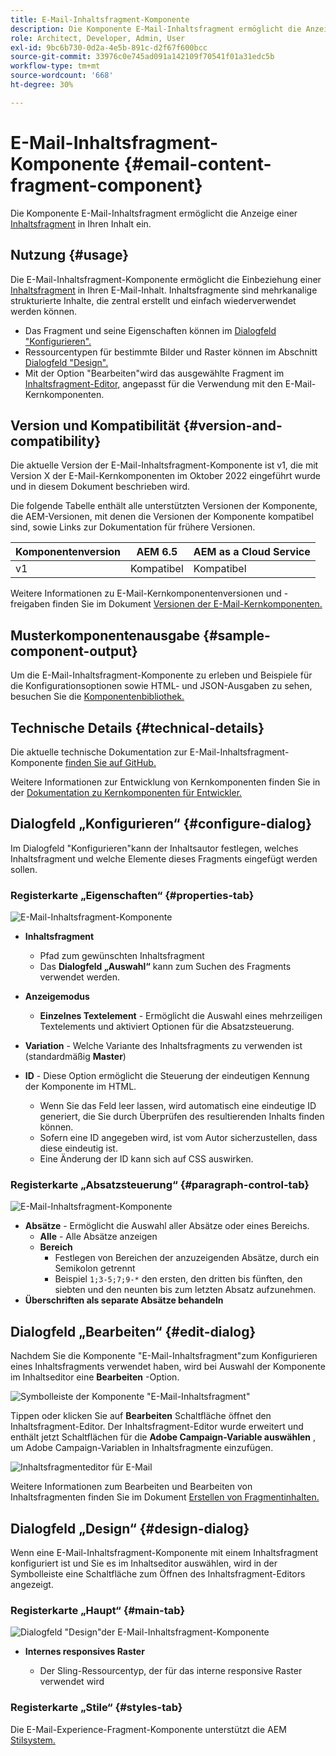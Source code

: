 ```yaml
---
title: E-Mail-Inhaltsfragment-Komponente
description: Die Komponente E-Mail-Inhaltsfragment ermöglicht die Anzeige eines Inhaltsfragments in Ihrem Inhalt.
role: Architect, Developer, Admin, User
exl-id: 9bc6b730-0d2a-4e5b-891c-d2f67f600bcc
source-git-commit: 33976c0e745ad091a142109f70541f01a31edc5b
workflow-type: tm+mt
source-wordcount: '668'
ht-degree: 30%

---
```



# E-Mail-Inhaltsfragment-Komponente {#email-content-fragment-component}

Die Komponente E-Mail-Inhaltsfragment ermöglicht die Anzeige einer [Inhaltsfragment](https://experienceleague.adobe.com/docs/experience-manager-cloud-service/assets/content-fragments/content-fragments.html?lang=de) in Ihren Inhalt ein.

## Nutzung {#usage}

Die E-Mail-Inhaltsfragment-Komponente ermöglicht die Einbeziehung einer [Inhaltsfragment](https://experienceleague.adobe.com/docs/experience-manager-cloud-service/assets/content-fragments/content-fragments.html) in Ihren E-Mail-Inhalt. Inhaltsfragmente sind mehrkanalige strukturierte Inhalte, die zentral erstellt und einfach wiederverwendet werden können.

* Das Fragment und seine Eigenschaften können im [Dialogfeld &quot;Konfigurieren&quot;.](#configure-dialog)
* Ressourcentypen für bestimmte Bilder und Raster können im Abschnitt [Dialogfeld &quot;Design&quot;.](#design-dialog)
* Mit der Option &quot;Bearbeiten&quot;wird das ausgewählte Fragment im [Inhaltsfragment-Editor,](#edit-dialog) angepasst für die Verwendung mit den E-Mail-Kernkomponenten.

## Version und Kompatibilität {#version-and-compatibility}

Die aktuelle Version der E-Mail-Inhaltsfragment-Komponente ist v1, die mit Version X der E-Mail-Kernkomponenten im Oktober 2022 eingeführt wurde und in diesem Dokument beschrieben wird.

Die folgende Tabelle enthält alle unterstützten Versionen der Komponente, die AEM-Versionen, mit denen die Versionen der Komponente kompatibel sind, sowie Links zur Dokumentation für frühere Versionen.

| Komponentenversion | AEM 6.5 | AEM as a Cloud Service |
|---|---|---|
| v1 | Kompatibel | Kompatibel |

Weitere Informationen zu E-Mail-Kernkomponentenversionen und -freigaben finden Sie im Dokument [Versionen der E-Mail-Kernkomponenten.](/help/email/versions.md)

## Musterkomponentenausgabe {#sample-component-output}

Um die E-Mail-Inhaltsfragment-Komponente zu erleben und Beispiele für die Konfigurationsoptionen sowie HTML- und JSON-Ausgaben zu sehen, besuchen Sie die [Komponentenbibliothek.](https://adobe.com/go/aem_cmp_library_email_cf)

## Technische Details {#technical-details}

Die aktuelle technische Dokumentation zur E-Mail-Inhaltsfragment-Komponente [finden Sie auf GitHub.](https://adobe.com/go/aem_cmp_tech_email_cf_v1)

Weitere Informationen zur Entwicklung von Kernkomponenten finden Sie in der [Dokumentation zu Kernkomponenten für Entwickler.](/help/developing/overview.md)

## Dialogfeld „Konfigurieren“ {#configure-dialog}

Im Dialogfeld &quot;Konfigurieren&quot;kann der Inhaltsautor festlegen, welches Inhaltsfragment und welche Elemente dieses Fragments eingefügt werden sollen.

### Registerkarte „Eigenschaften“ {#properties-tab}

![E-Mail-Inhaltsfragment-Komponente](/help/email/assets/email-content-fragment-edit-properties.png)

* **Inhaltsfragment**

   * Pfad zum gewünschten Inhaltsfragment
   * Das **Dialogfeld „Auswahl“** kann zum Suchen des Fragments verwendet werden.

* **Anzeigemodus**
   * **Einzelnes Textelement** - Ermöglicht die Auswahl eines mehrzeiligen Textelements und aktiviert Optionen für die Absatzsteuerung.
* **Variation** - Welche Variante des Inhaltsfragments zu verwenden ist (standardmäßig **Master**)

* **ID** - Diese Option ermöglicht die Steuerung der eindeutigen Kennung der Komponente im HTML.
   * Wenn Sie das Feld leer lassen, wird automatisch eine eindeutige ID generiert, die Sie durch Überprüfen des resultierenden Inhalts finden können.
   * Sofern eine ID angegeben wird, ist vom Autor sicherzustellen, dass diese eindeutig ist.
   * Eine Änderung der ID kann sich auf CSS auswirken.

### Registerkarte „Absatzsteuerung“ {#paragraph-control-tab}

![E-Mail-Inhaltsfragment-Komponente](/help/assets/content-fragment-edit-paragraph.png)

* **Absätze** - Ermöglicht die Auswahl aller Absätze oder eines Bereichs.
   * **Alle** - Alle Absätze anzeigen
   * **Bereich**
      * Festlegen von Bereichen der anzuzeigenden Absätze, durch ein Semikolon getrennt
      * Beispiel `1;3-5;7;9-*` den ersten, den dritten bis fünften, den siebten und den neunten bis zum letzten Absatz aufzunehmen.
* **Überschriften als separate Absätze behandeln**

## Dialogfeld „Bearbeiten“ {#edit-dialog}

Nachdem Sie die Komponente &quot;E-Mail-Inhaltsfragment&quot;zum Konfigurieren eines Inhaltsfragments verwendet haben, wird bei Auswahl der Komponente im Inhaltseditor eine **Bearbeiten** -Option.

![Symbolleiste der Komponente &quot;E-Mail-Inhaltsfragment&quot;](/help/email/assets/email-content-fragment-edit-toolbar.png)

Tippen oder klicken Sie auf **Bearbeiten** Schaltfläche öffnet den Inhaltsfragment-Editor. Der Inhaltsfragment-Editor wurde erweitert und enthält jetzt Schaltflächen für die **Adobe Campaign-Variable auswählen** , um Adobe Campaign-Variablen in Inhaltsfragmente einzufügen.

![Inhaltsfragmenteditor für E-Mail](/help/email/assets/email-content-fragment-editor.png)

Weitere Informationen zum Bearbeiten und Bearbeiten von Inhaltsfragmenten finden Sie im Dokument [Erstellen von Fragmentinhalten.](https://experienceleague.adobe.com/docs/experience-manager-cloud-service/content/assets/content-fragments/content-fragments-variations.html)

## Dialogfeld „Design“ {#design-dialog}

Wenn eine E-Mail-Inhaltsfragment-Komponente mit einem Inhaltsfragment konfiguriert ist und Sie es im Inhaltseditor auswählen, wird in der Symbolleiste eine Schaltfläche zum Öffnen des Inhaltsfragment-Editors angezeigt.


### Registerkarte „Haupt“ {#main-tab}

![Dialogfeld &quot;Design&quot;der E-Mail-Inhaltsfragment-Komponente](/help/email/assets/email-content-fragment-design.png)

* **Internes responsives Raster**

   * Der Sling-Ressourcentyp, der für das interne responsive Raster verwendet wird

### Registerkarte „Stile“ {#styles-tab}

Die E-Mail-Experience-Fragment-Komponente unterstützt die AEM [Stilsystem.](/help/get-started/authoring.md#component-styling)
